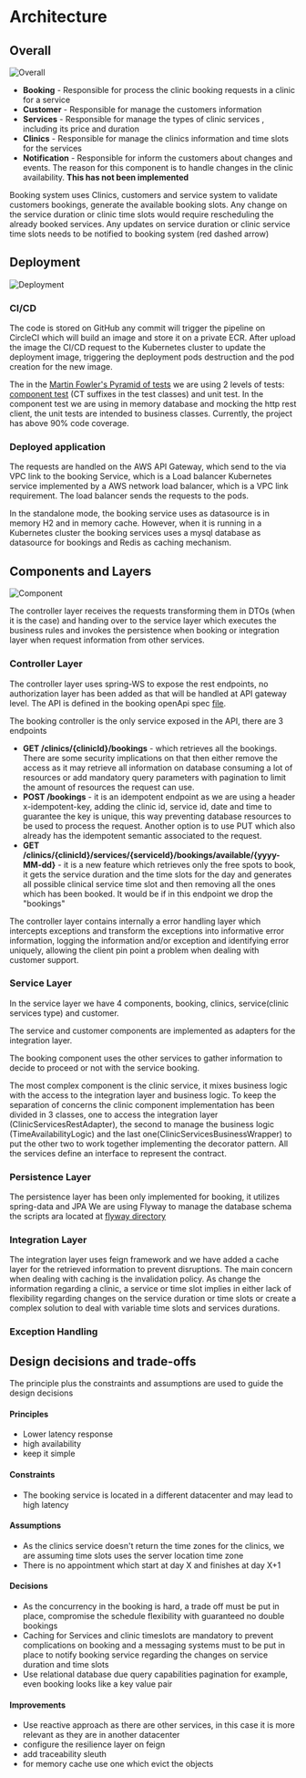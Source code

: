 # Architecture
## Overall
![Overall](images/overallBooking.png "Overall")


* **Booking** - Responsible for process the clinic booking requests in a clinic for a service
* **Customer** - Responsible for manage the customers information 
* **Services** - Responsible for manage the types of clinic services , including its price and duration
* **Clinics** - Responsible for manage the clinics information and time slots for the services 
* **Notification** - Responsible for inform the customers about changes and events. The reason for this component is to handle changes in the clinic availability. **This has not been implemented**   

Booking system uses Clinics, customers and service system to validate customers bookings, generate the available booking slots. Any change on the service duration or clinic time slots would require rescheduling the already booked services. Any updates on service duration or clinic service time slots needs to be notified to booking system (red dashed arrow)  

## Deployment
![Deployment](images/bookingDeployment.png "Deployment")

### CI/CD 
The code is stored on GitHub any commit will trigger the pipeline on CircleCI which will build an image and store it on a private ECR. After upload the image the CI/CD request to the Kubernetes cluster to update the deployment image, triggering the deployment pods destruction and the pod creation for the new image.

The in the [Martin Fowler's Pyramid of tests](https://martinfowler.com/articles/microservice-testing/#conclusion-test-pyramid)
we are using 2 levels of tests: [component test](https://martinfowler.com/articles/microservice-testing/#conclusion-summary) (CT suffixes in the test classes) and unit test. In the component test we are using in memory database and mocking the http rest client, the unit tests are intended to business classes. Currently, the project has above 90% code coverage.  
  
### Deployed application 
The requests are handled on the AWS API Gateway, which send to the via VPC link to  the booking Service, which is a Load balancer Kubernetes service implemented by a AWS network load balancer, which is a VPC link requirement. The load balancer sends the requests to the pods.

In the standalone mode, the booking service uses as datasource is in memory H2 and in memory cache.
However, when it is running in a Kubernetes cluster the booking services uses a mysql database as datasource for bookings and Redis as caching mechanism.
     

## Components and Layers
![Component](images/bookingComponent.png "Component")

The controller layer receives the requests transforming them in DTOs (when it is the case) and handing over to the service layer which executes the business rules and invokes the persistence when booking or integration layer when request information from other services.

### Controller Layer

The controller layer uses spring-WS to expose the rest endpoints, no authorization layer has been added as that will be handled at API gateway level.
The API is defined in the booking openApi spec [file](../openApi/spec/booking-spec.yaml).

The booking controller is the only service exposed in the API, there are 3 endpoints
* **GET /clinics/{clinicId}/bookings** - which retrieves all the bookings. There are some security implications on that then either remove the access as it may retrieve all information on database consuming a lot of resources or add mandatory query parameters with pagination to limit the amount of resources the request can use.
* **POST /bookings** - it is an idempotent endpoint as we are using a header x-idempotent-key, adding the clinic id, service id, date and time to guarantee the key is unique, this way preventing database resources to be used to process the request. Another option is to use PUT which also already has the idempotent semantic associated to the request.
* **GET /clinics/{clinicId}/services/{serviceId}/bookings/available/{yyyy-MM-dd}** - it is a new feature which retrieves only the free spots to book, it gets the service duration and the time slots for the day and generates all possible clinical service time slot and then removing all the ones which has been booked. It would be if in this endpoint we drop the "bookings"

The controller layer contains internally a error handling layer which intercepts exceptions and transform the exceptions into informative error information, logging the information and/or exception and identifying error uniquely, allowing the client pin point a problem when dealing with customer support.  
### Service Layer
In the service layer we have 4 components, booking, clinics, service(clinic services type) and customer. 

The service and customer components are implemented as adapters for the integration layer. 

The booking component uses the other services to gather information to decide to proceed or not with the service booking.  

The most complex component is the clinic service, it mixes business logic with the access to the integration layer and business logic. To keep the separation of concerns the clinic component implementation has been divided in 3 classes, one to access the integration layer (ClinicServicesRestAdapter), the second to manage the business logic (TimeAvailabilityLogic) and the last one(ClinicServicesBusinessWrapper) to put the other two to work together implementing the decorator pattern.
All the services define an interface to represent the contract.
      
### Persistence Layer
The persistence layer has been only implemented for booking, it utilizes spring-data and JPA
We are using Flyway to manage the database schema the scripts ara located at [flyway directory](../src/main/resources/db/migration/V1.0.0_1__GH-1.sql) 

### Integration Layer
The integration layer uses feign framework and we have added a cache layer for the retrieved information to prevent 
disruptions. 
The main concern when dealing with caching is the invalidation policy. As change the information regarding a clinic, 
a service or time slot implies in either lack of flexibility regarding changes on the service duration or time slots or 
create a complex solution to deal with variable time slots and services durations.       

### Exception Handling


## Design decisions and trade-offs
The principle plus the constraints and assumptions are used to guide the design decisions 

#### Principles

* Lower latency response
* high availability 
* keep it simple

#### Constraints  
* The booking service is located in a different datacenter and may lead to high latency

#### Assumptions 
* As the clinics service doesn't return the time zones for the clinics, we are assuming 
time slots uses the server location time zone
* There is no appointment which start at day X and finishes at day X+1

#### Decisions

* As the concurrency in the booking is hard, a trade off must be put in place, compromise the schedule flexibility with guaranteed no double bookings
* Caching for Services and clinic timeslots are mandatory to prevent complications on booking and a messaging systems must to be 
put in place to notify booking service regarding the changes on service duration and time slots  
* Use relational database due query capabilities pagination for example, even booking looks like a key value pair

#### Improvements
* Use reactive approach as there are other services, in this case it is more relevant as they are in another datacenter
* configure the resilience layer on feign  
* add traceability sleuth 
* for memory cache use one which evict the objects


